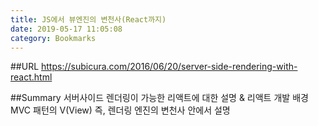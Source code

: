 ```yaml
---
title: JS에서 뷰엔진의 변천사(React까지)
date: 2019-05-17 11:05:08
category: Bookmarks
---
```


##URL
https://subicura.com/2016/06/20/server-side-rendering-with-react.html

##Summary 
서버사이드 렌더링이 가능한 리액트에 대한 설명 & 리액트 개발 배경
MVC 패턴의 V(View) 즉, 렌더링 엔진의 변천사 안에서 설명